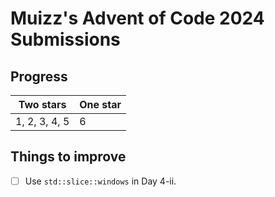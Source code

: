 # Muizz's Advent of Code 2024 Submissions

## Progress

| Two stars | One star |
|-----------|----------|
| 1, 2, 3, 4, 5 | 6 |

## Things to improve

- [ ] Use `std::slice::windows` in Day 4-ii.
